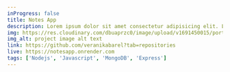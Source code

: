 ```yaml
---
inProgress: false
title: Notes App
description: Lorem ipsum dolor sit amet consectetur adipisicing elit. Libero natus quaerat aliquid totam! Fugit eum porro rerum dignissimos voluptatem, suscipit illo tempore sequi ab, dolorum enim sit voluptatibus, nulla ad.  
img: https://res.cloudinary.com/dbuaprzc0/image/upload/v1691450015/portfolio/exys1awlmmp3batscg4g.png
img_alt: project image alt text
link: https://github.com/veranikabarel?tab=repositories
live: https://notesapp.onrender.com
tags: ['Nodejs', 'Javascript', 'MongoDB', 'Express']
---
```

